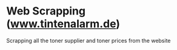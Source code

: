 # Web Scrapping (www.tintenalarm.de)
Scrapping all the toner supplier and toner prices from the website

